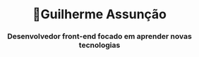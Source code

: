 <h1 align="center">🤖Guilherme Assunção</h1>
<h3 align="center">Desenvolvedor front-end focado em aprender novas tecnologias</h3>
